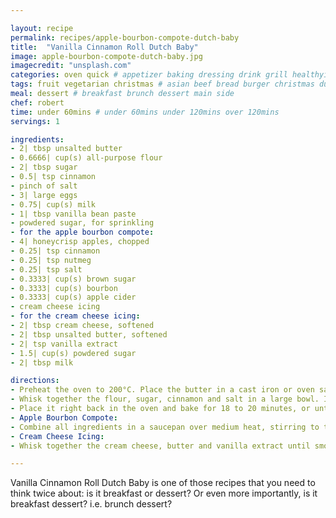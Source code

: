 ```yaml
---

layout: recipe
permalink: recipes/apple-bourbon-compote-dutch-baby 
title:  "Vanilla Cinnamon Roll Dutch Baby"
image: apple-bourbon-compote-dutch-baby.jpg 
imagecredit: "unsplash.com" 
categories: oven quick # appetizer baking dressing drink grill healthyish marinade oven pickling quick raw salad sandwich sauce snack soup
tags: fruit vegetarian christmas # asian beef bread burger christmas duck french fruit indian italian mexican nuts pasta pork poultry rice seafood thanksgiving vegetarian
meal: dessert # breakfast brunch dessert main side
chef: robert 
time: under 60mins # under 60mins under 120mins over 120mins
servings: 1 

ingredients:
- 2| tbsp unsalted butter
- 0.6666| cup(s) all-purpose flour
- 2| tbsp sugar
- 0.5| tsp cinnamon
- pinch of salt
- 3| large eggs
- 0.75| cup(s) milk
- 1| tbsp vanilla bean paste
- powdered sugar, for sprinkling
- for the apple bourbon compote:
- 4| honeycrisp apples, chopped
- 0.25| tsp cinnamon
- 0.25| tsp nutmeg
- 0.25| tsp salt
- 0.3333| cup(s) brown sugar
- 0.3333| cup(s) bourbon
- 0.3333| cup(s) apple cider
- cream cheese icing
- for the cream cheese icing:
- 2| tbsp cream cheese, softened
- 2| tbsp unsalted butter, softened
- 2| tsp vanilla extract
- 1.5| cup(s) powdered sugar
- 2| tbsp milk

directions:
- Preheat the oven to 200°C. Place the butter in a cast iron or oven safe skillet/baking dish. Place it in the oven just until it melts.
- Whisk together the flour, sugar, cinnamon and salt in a large bowl. In a smaller bowl, whisk together the eggs, milk and vanilla paste. Stir the wet ingredients into the dry, whisk until no lumps remain. Take the skillet out of the oven and pout the batter in. 
- Place it right back in the oven and bake for 18 to 20 minutes, or until puffed and golden. When finished, sprinkle with powdered sugar and cover with cream cheese glaze. Served immediately with the apple compote.
- Apple Bourbon Compote:
- Combine all ingredients in a saucepan over medium heat, stirring to toss. Cook on medium-low, stirring occasionally, until the sugar has dissolved, the liquid is bubbly and the apples are softening, about 15 to 20 minutes. The mixture should be golden in color. Remove and let it cool – it will thicken as it does.
- Cream Cheese Icing:
- Whisk together the cream cheese, butter and vanilla extract until smooth. Add in the powdered sugar and 1 tablespoon of milk, whisking until a smooth glaze forms and no lumps remain. You want the glaze pourable or drizzle-able, so if it’s too thick, add in more milk 1 to 2 teaspoons at a time. If it gets to runny, add in more powdered sugar 1/3 cup(s) at a time. Pour over warm dutch baby.

--- 
```

Vanilla Cinnamon Roll  Dutch Baby is one of those recipes that you need to think twice about: is it breakfast or dessert? Or even more importantly, is it breakfast dessert? i.e. brunch dessert?